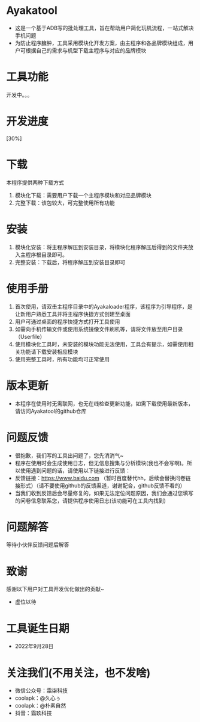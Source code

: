 # Ayakatool
- 这是一个基于ADB写的批处理工具，旨在帮助用户简化玩机流程，一站式解决手机问题
- 为防止程序臃肿，工具采用模块化开发方案，由主程序和各品牌模块组成，用户可根据自己的需求与机型下载主程序与对应的品牌模块
# 工具功能
开发中。。。
# 开发进度
[30%]
# 下载
本程序提供两种下载方式
1. 模块化下载：需要用户下载一个主程序模块和对应品牌模块
2. 完整下载：该包较大，可完整使用所有功能
# 安装
1. 模块化安装：将主程序解压到安装目录，将模块化程序解压后得到的文件夹放入主程序根目录即可。
2. 完整安装：下载后，将程序解压到安装目录即可
# 使用手册
1. 首次使用，请双击主程序目录中的Ayakaloader程序，该程序为引导程序，是让新用户熟悉工具并将主程序快捷方式创建至桌面
2. 用户可通过桌面的程序快捷方式打开工具使用
3. 如需向手机传输文件或使用系统镜像文件刷机等，请将文件放至用户目录（Userfile）
4. 使用模块化工具时，未安装的模块功能无法使用，工具会有提示，如需使用相关功能请下载安装相应模块
5. 使用完整工具时，所有功能均可正常使用
# 版本更新
- 本程序在使用时无需联网，也无在线检查更新功能，如需下载使用最新版本，请访问Ayakatool的github仓库
# 问题反馈
- 很抱歉，我们写的工具出问题了，您先消消气~
- 程序在使用时会生成使用日志，但无信息搜集与分析模块(我也不会写啊)。所以使用遇到问题的话，请使用以下链接进行反馈：
- 反馈链接：https://www.baidu.com （暂时百度替代hh，后续会替换问卷链接形式）（请不要使用github的反馈渠道，谢谢配合，github反馈不看的）
- 当我们收到反馈后会尽量修复的，如果无法定位问题原因，我们会通过您填写的问卷信息联系您，请提供程序使用日志(该功能可在工具内找到)
# 问题解答
等待小伙伴反馈问题后解答
# 致谢
感谢以下用户对工具开发优化做出的贡献~
- 虚位以待
# 工具诞生日期
- 2022年9月28日
# 关注我们(不用关注，也不发啥)
- 微信公众号：霜柒科技
- coolapk：@久心ぅ
- coolapk：@朴素自然
- 抖音：霜玖科技
